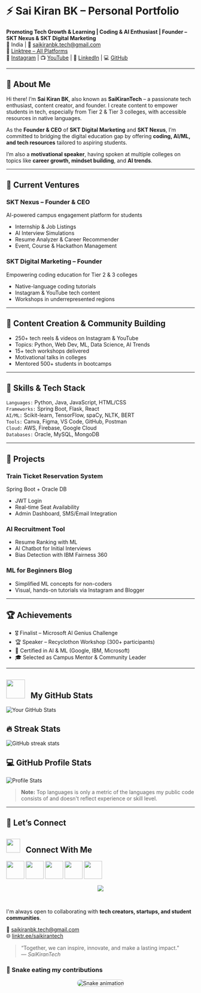 # ⚡ Sai Kiran BK – Personal Portfolio

**Promoting Tech Growth & Learning | Coding & AI Enthusiast | Founder – SKT Nexus & SKT Digital Marketing**  
📍 India | 📧 saikiranbk.tech@gmail.com  
🔗 [Linktree – All Platforms](https://linktr.ee/saikirantech)  
📸 [Instagram](https://instagram.com/saikirantechy) | 📺 [YouTube](https://youtube.com/@saikirantechy) | 💼 [LinkedIn](https://linkedin.com/in/saikirantechy) | 💻 [GitHub](https://github.com/saikirantechy)

---

## 🧠 About Me

Hi there! I’m **Sai Kiran BK**, also known as **SaiKiranTech** – a passionate tech enthusiast, content creator, and founder. I create content to empower students in tech, especially from Tier 2 & Tier 3 colleges, with accessible resources in native languages.

As the **Founder & CEO** of **SKT Digital Marketing** and **SKT Nexus**, I’m committed to bridging the digital education gap by offering **coding, AI/ML, and tech resources** tailored to aspiring students.

I’m also a **motivational speaker**, having spoken at multiple colleges on topics like **career growth, mindset building**, and **AI trends**.

---

## 🚀 Current Ventures

### SKT Nexus – Founder & CEO  
AI-powered campus engagement platform for students  
- Internship & Job Listings  
- AI Interview Simulations  
- Resume Analyzer & Career Recommender  
- Event, Course & Hackathon Management  

### SKT Digital Marketing – Founder  
Empowering coding education for Tier 2 & 3 colleges  
- Native-language coding tutorials  
- Instagram & YouTube tech content  
- Workshops in underrepresented regions

---

## 🎥 Content Creation & Community Building

- 250+ tech reels & videos on Instagram & YouTube  
- Topics: Python, Web Dev, ML, Data Science, AI Trends  
- 15+ tech workshops delivered  
- Motivational talks in colleges  
- Mentored 500+ students in bootcamps

---

## 🧰 Skills & Tech Stack

`Languages:` Python, Java, JavaScript, HTML/CSS  
`Frameworks:` Spring Boot, Flask, React  
`AI/ML:` Scikit-learn, TensorFlow, spaCy, NLTK, BERT  
`Tools:` Canva, Figma, VS Code, GitHub, Postman  
`Cloud:` AWS, Firebase, Google Cloud  
`Databases:` Oracle, MySQL, MongoDB  

---

## 🌟 Projects

### Train Ticket Reservation System  
Spring Boot + Oracle DB  
- JWT Login  
- Real-time Seat Availability  
- Admin Dashboard, SMS/Email Integration  

### AI Recruitment Tool  
- Resume Ranking with ML  
- AI Chatbot for Initial Interviews  
- Bias Detection with IBM Fairness 360  

### ML for Beginners Blog  
- Simplified ML concepts for non-coders  
- Visual, hands-on tutorials via Instagram and Blogger  

---

## 🏆 Achievements

- 🎖️ Finalist – Microsoft AI Genius Challenge  
- 🏆 Speaker – Recyclothon Workshop (300+ participants)  
- 🧠 Certified in AI & ML (Google, IBM, Microsoft)  
- 🎓 Selected as Campus Mentor & Community Leader  

---

## <img src = "https://github-production-user-asset-6210df.s3.amazonaws.com/73993775/283932715-9307f2e9-03b3-4b2f-afc4-17f425b4a8ab.gif" width = 50px>&nbsp;&nbsp; My GitHub Stats

![Your GitHub Stats](https://github-readme-stats.vercel.app/api?username=saikirantechy&show_icons=true&hide_title=true&include_all_commits=true&count_private=true&hide=prs&hide_title=true&theme=radical)

## 🔥 Streak Stats

![GitHub streak stats](https://github-readme-streak-stats.herokuapp.com/?user=saikirantechy&theme=radical)

## 💻 GitHub Profile Stats

![Profile Stats](https://github-readme-stats.vercel.app/api?username=saikirantechy&show_icons=true&hide_title=true&theme=radical)

> **Note:** Top languages is only a metric of the languages my public code consists of and doesn't reflect experience or skill level.

---

## 💬 Let’s Connect

## <img src="https://github-production-user-asset-6210df.s3.amazonaws.com/63473496/269534972-6c2a1b4f-2aeb-4ffd-8a31-47a41810dc55.gif" width="37px">&nbsp;&nbsp; Connect With Me

<p align="left">
<a href="https://linkedin.com/in/saikirantechy" target="_blank"><img src="https://img.icons8.com/fluent/48/000000/linkedin.png" height="48" width="48"></a>
<a href="https://twitter.com/saikirantechy" target="_blank"><img src="https://img.icons8.com/fluent/48/000000/twitter.png" height="48" width="48"></a>
<a href="mailto:saikiranbk.tech@gmail.com" target="_blank"><img src="https://img.icons8.com/color/48/000000/gmail-new.png" height="48" width="48"></a>
<a href="https://github.com/saikirantechy" target="_blank"><img src="https://img.icons8.com/color/48/000000/github--v1.png" height="48" width="48"></a>
<a href="https://linktr.ee/saikirantech" target="_blank"><img src="https://img.icons8.com/fluency/48/000000/internet--v1.png" height="48" width="48"></a>
</p>

<p align="center">
  <img src="https://capsule-render.vercel.app/api?type=rect&color=gradient&customColorList=0,2,2,5,10&height=20">
</p>
<br>

I'm always open to collaborating with **tech creators, startups, and student communities**.

📧 saikiranbk.tech@gmail.com  
🌐 [linktr.ee/saikirantech](https://linktr.ee/saikirantech)

> “Together, we can inspire, innovate, and make a lasting impact.”  
> — *SaiKiranTech*
<!--END_SECTION:activity-->

<h3>🐍 Snake eating my contributions</h3>
<p align="center">
  <img src="https://github.com/saikirantechy/saikirantechy/blob/output/github-contribution-grid-snake2.svg" alt="Snake animation" style="border: 1px solid #c9c9cb; border-radius: 10px;">
</p>
